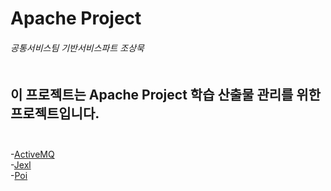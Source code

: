 # Apache Project
###### 공통서비스팀 기반서비스파트 조상묵 <br><br>

## 이 프로젝트는 Apache Project 학습 산출물 관리를 위한 프로젝트입니다.<br><br>

-[ActiveMQ](https://github.com/ChoSangmuk-tsis/Apache_Project/tree/master/ActiveMQ)<br>
-[Jexl](https://github.com/ChoSangmuk-tsis/Apache_Project/tree/master/Jexl)<br>
-[Poi](https://github.com/ChoSangmuk-tsis/Apache_Project/tree/master/Poi)<br>
